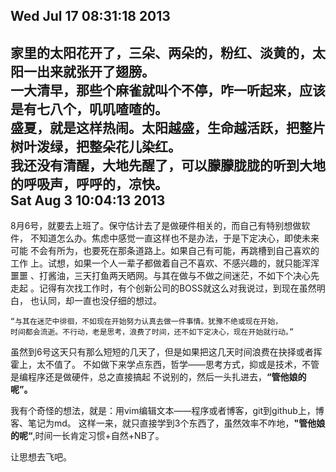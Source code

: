 Wed Jul 17 08:31:18     2013
---
家里的太阳花开了，三朵、两朵的，粉红、淡黄的，太阳一出来就张开了翅膀。  
一大清早，那些个麻雀就叫个不停，咋一听起来，应该是有七八个，叽叽喳喳的。  
盛夏，就是这样热闹。太阳越盛，生命越活跃，把整片树叶泼绿，把整朵花儿染红。  
我还没有清醒，大地先醒了，可以朦朦胧胧的听到大地的呼吸声，呼呼的，凉快。  
Sat Aug  3 10:04:13     2013  
---  
8月6号，就要去上班了。保守估计去了是做硬件相关的，而自己有特别想做软件，
不知道怎么办。焦虑中感觉一直这样也不是办法，于是下定决心，即使未来可能
不会有所为，也要死在那条道路上。如果自己有可能，再跳槽到自己喜欢的工作
上。试想，如果一个人一辈子都做着自己不喜欢、不感兴趣的，就只能浑浑噩噩
、打酱油，三天打鱼两天晒网。与其在做与不做之间迷茫，不如下个决心先走起
。记得有次找工作时，有个创新公司的BOSS就这么对我说过，到现在虽然明白，
也认同，却一直也没仔细的想过。  

	“与其在迷茫中徘徊，不如现在开始努力认真去做一件事情。犹豫不绝或现在开始，
	时间都会流逝。不行动，老是思考，浪费了时间，还不如下定决心，现在开始就行动。”

虽然到6号这天只有那么短短的几天了，但是如果把这几天时间浪费在抉择或者挥霍上，太不值了。
不如做下来学点东西，哲学——思考方式，抑或是技术，不管是编程序还是做硬件，总之直接搞起
不说别的，然后一头扎进去，__“管他娘的呢”。__  

我有个奇怪的想法，就是：用vim编辑文本——程序或者博客，git到github上，博客、笔记为md。
这样一来，就只直接学到3个东西了，虽然效率不咋地，__"管他娘的呢“__,时间一长肯定习惯+自然+NB了。

让思想去飞吧。
